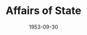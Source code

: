 ---
title: Affairs of State
date: 1953-09-30
closing_date: 1953-10-10
layout: productions
playbill:
Theatre: Theatre Jacksonville
Venue: Little Theatre
cast:
- Byron Winkler: Lawrence Hill
- Constance Russell: Jeanne Strickland
- George Henderson: Bankhead Warren
- Irene Elliot: Shirley Cadle
- Mrs. Lawrence: Elva Stein
- Phillip Russell: Gene Sayre
crew:
- Assistant Director: Hazel Miller
- Construction and painting:
  - Nina Branch
  - Jim Ashworth
  - Fritz Ashworth
  - Marion Akra
  - Jay Harder
  - Margaret Lafferty
  - Virginia Gosmel
  - Walter Gomel
  - Budd Porter
  - Pat Milam
  - Kathy Price
  - Larry Price
  - Elmo Lehman
  - William Gibbs
  - Ellis Barnert
  - Iris Owens
  - Evelyn Bell
  - Rose Forney
  - L.J. Gift
  - Peggy Gift
  - Harry Bittman
  - Nancy Kossow
  - Robert Caldwell
  - Dorothy Fudger
  - Shirley Carruthers
  - Dorothy Smith
  - Arden Milam
  - Richard Kasner
  - Evelyn Colosimo
  - Bob Green
  - Hobson Blackmon
- Director: Paul E. Geisenhof
- Make-up Assistant:
  - Peggy Gift
  - William Gibbs
  - Elaine Barnert
  - Nancy Kossow
- Make-up Chairman: Jay Harder
- Properties Assistant:
  - Pat Milam
  - Arden Milam
  - Elizabeth Little
- Properties Chairman: Margaret Lafferty
- Setting and Technical Direction: George A. Ramsey, Jr.
- Sound and Music: Marion Akra
- Stage Manager: Rose Forney
- Wardrobe Assistant:
  - Louise Elkins
  - Mattie Godwin
  - Jay Cassey
  - Isabelle Cuflin
  - Ken Wells
  - Bill Landon
- Wardrobe Chairman: Nina Branch
- Wardrobe Co-ordinator: Mrs. H.R. Bingham
orchestra:
---